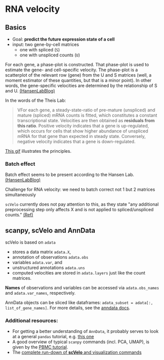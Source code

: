 # RNA velocity

## Basics

* Goal: **predict the future expression state of a cell**
 * input: two gene-by-cell matrices
 	* one with spliced (`S`)
 	* one with unspliced counts (`U`)

For each gene, a phase-plot is constructed.
That phase-plot is used to estimate the gene- and cell-specific velocity.
The phase-plot is a scatterplot of the relevant row (gene) from the U and S matrices (well, a moment estimator of these quantities, but that is a minor point). In other words, the gene-specific velocities are determined by the relationship of S and U. [(HansenLabBlog)](http://www.hansenlab.org/velocity_batch)

In the words of the Theis Lab:
>VFor each gene, a steady-state-ratio of pre-mature (unspliced) and mature (spliced) mRNA counts is fitted, which constitutes a constant transcriptional state. Velocities are then obtained as **residuals from this ratio**. Positive velocity indicates that a gene is up-regulated, which occurs for cells that show higher abundance of unspliced mRNA for that gene than expected in steady state. Conversely, negative velocity indicates that a gene is down-regulated.

[This gif](https://user-images.githubusercontent.com/31883718/80227452-eb822480-864d-11ea-9399-56886c5e2785.gif) illustrates the principles.

### Batch effect 

Batch effect seems to be present according to the Hansen Lab. [(HansenLabBlog)](http://www.hansenlab.org/velocity_batch)

Challenge for RNA velocity: we need to batch correct not 1 but 2 matrices simultaneously

`scVelo` currently does not pay attention to this, as they state "any additional preprocessing step only affects X and is not applied to spliced/unspliced counts." [(Ref)](https://colab.research.google.com/github/theislab/scvelo_notebooks/blob/master/VelocityBasics.ipynb#scrollTo=SgjdS1emFTbq)

## scanpy, scVelo and AnnData

scVelo is based on `adata`

- stores a data matrix `adata.X`,
- annotation of observations `adata.obs`
- variables `adata.var`, and 
- unstructured annotations `adata.uns`
- computed velocities are stored in `adata.layers` just like the count matrices. 

**Names** of observations and variables can be accessed via `adata.obs_names` and `adata.var_names`, respectively. 

AnnData objects can be sliced like dataframes: `adata_subset = adata[:, list_of_gene_names]`. For more details, see the [anndata docs](https://anndata.readthedocs.io/en/latest/api.html).

### Additional resources:

* For getting a better understanding of `AnnData`, it probably serves to look at a general `pandas` tutorial, e.g. [this one](https://blog.jetbrains.com/datalore/2021/02/25/pandas-tutorial-10-popular-questions-for-python-data-frames/)
* A good overview of typical `scanpy` commands (incl. PCA, UMAP), is given by the [PBMC tutorial](https://scanpy-tutorials.readthedocs.io/en/latest/pbmc3k.html).
* The [complete run-down of **scVelo** and visualization commands](https://scvelo.readthedocs.io/VelocityBasics.html)
